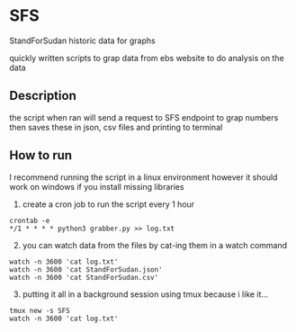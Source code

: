 # SFS
StandForSudan historic data for graphs

quickly written scripts to grap data from ebs website to do analysis on the data

## Description
the script when ran will send a request to SFS endpoint to grap numbers
then saves these in json, csv files and printing to terminal

## How to run
I recommend running the script in a linux environment however it should work on windows if you install missing libraries

1. create a cron job to run the script every 1 hour

```
crontab -e
*/1 * * * * python3 grabber.py >> log.txt
```

2. you can watch data from the files by cat-ing them in a watch command

```
watch -n 3600 'cat log.txt'
watch -n 3600 'cat StandForSudan.json'
watch -n 3600 'cat StandForSudan.csv'
```
3. putting it all in a background session using tmux because i like it...

```
tmux new -s SFS
watch -n 3600 'cat log.txt'

```
